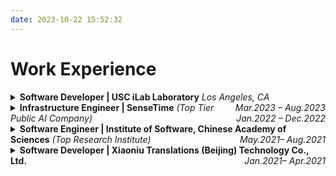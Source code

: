 ```yaml
---
date: 2023-10-22 15:52:32
---
```

# Work Experience

<details>
<summary><b>Software Developer | USC iLab Laboratory</b> <i>Los Angeles, CA</i>
<span style="float:right"><i>Mar.2023 – Aug.2023</i></span>
</summary>
<div>

_Python, MLOps, Docker, Github Action, Pytorch, Pytest_
- Contributed to "Ablator," an open-source Deep Learning framework used by 30+ USC researchers for horizontal scaling of ablation experiments and hyperparameter tuning, encompassing 70 pull requests. [Ablator](https://github.com/MrLYG/ablator)
- Created CI/CD pipeline with GitHub Actions, Implemented and documented tests with Pytest, achieving 95%+ coverage.
- Developed and released a Python API package for RClone on PyPI, streamlining cross-platform usage without pre-installation and featuring automatic binary selection. [python-rclone](https://github.com/MrLYG/python-rclone)


</div>
</details>

<details>
<summary><b>Infrastructure Engineer | SenseTime</b> <i>(Top Tier Public AI Company)</i><span style="float:right"><i>Jan.2022 – Dec.2022</i></span></summary>
<div>

_Technologies: Kubernetes, Docker, Go, CI/CD, CRD, Operator-SDK, Helm3, Prometheus, Grafana_
- Developed "RocketMQ as a Service," akin to "RabbitMQ as a Service" in AWS Marketplace, offering fully managed RocketMQ clusters in SaaS Platform, resulting in a 100% increase in RocketMQ service creation speed.
- Utilized Operator SDK to construct a Kubernetes-based RocketMQ Operator and Custom Resource Definitions (CRD), automating lifecycle management and saving 10+ hours in manual operations per week.
- Employed Helm3 to package components into Helm charts, simplifying Kubernetes deployment and improving resource management for the RocketMQ Operator project.
- Implemented Prometheus and Grafana for real-time monitoring of critical service metrics and node health.
- Automated workflows including unit tests, image builds, and Helm3 Chart updates via GitLab CI/CD.


</div>
</details>

<details>
<summary><b>Software Engineer | Institute of Software, Chinese Academy of Sciences</b> <i>(Top Research Institute)</i><span style="float:right"><i>May.2021– Aug.2021</i></span></summary>
<div>

_Docker, Node.js, JSON, Vue.js, RobotFramework_
- Participated in the R&D of a web-based automated testing tool employing Record and Playback technology. This tool allowed the recording, editing, execution, analysis, and result generation of user actions within test cases.
- Used Node.js, transformed user actions recorded in JSON into Robot Framework scripts, achieving a 95% operation conversion coverage rate, to facilitate Playback testing.
- Containerized the program with Docker and automated DevOps pipeline for development efficiency improvement.
- Employed Vue.js and AceEditor to fabricate custom components and layouts, enhancing front-end usability.
- The implementation of the tool saves 15+ hours per week and improves end-to-end testing efficiency by 300%.


</div>
</details>

<details>
<summary><b>Software Developer | Xiaoniu Translations (Beijing) Technology Co., Ltd.</b><span style="float:right"><i>Jan.2021– Apr.2021</i></span></summary>
<div>

_Java, SpringBoot, Spring, Java Persistence API, Maven, Nginx, MySQL, Git, Java Application_
- Developed an AI document translation system with Java/Spring/Maven, independently created a PDF/XML module garnering 30,000 MAUs, and optimized performance using Nginx and Git.


</div>
</details>


